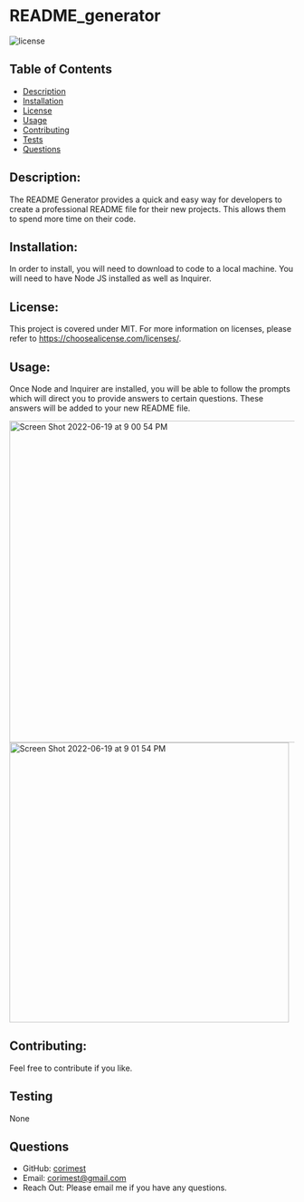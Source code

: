 # README_generator
  ![license](https://img.shields.io/badge/license-MIT-red.svg?style=for-the-badge&logo=appveyor)

  ## Table of Contents
  - [Description](#description)
  - [Installation](#installation)
  - [License](#license)
  - [Usage](#usage)
  - [Contributing](#contributing)
  - [Tests](#tests)
  - [Questions](#questions)

  ## Description: 
  The README Generator provides a quick and easy way for developers to create a professional README file for their new projects. This allows them to spend more time on their code.
  ## Installation:
  In order to install, you will need to download to code to a local machine. You will need to have Node JS installed as well as Inquirer. 
  ## License: 
  This project is covered under MIT.
  For more information on licenses, please refer to https://choosealicense.com/licenses/.
  ## Usage: 
  Once Node and Inquirer are installed, you will be able to follow the prompts which will direct you to provide answers to certain questions. These answers will be added to your new README file. 
  
  <img width="568" alt="Screen Shot 2022-06-19 at 9 00 54 PM" src="https://user-images.githubusercontent.com/88792082/174512586-5aba3203-d07a-455a-85b0-f1f5970a2be1.png">
  
  <img width="494" alt="Screen Shot 2022-06-19 at 9 01 54 PM" src="https://user-images.githubusercontent.com/88792082/174512623-a73f0b3c-b3e4-4f89-a193-b857a8c8bbeb.png">
  
  ## Contributing: 
  Feel free to contribute if you like. 
  ## Testing
  None
  ## Questions
  - GitHub: [corimest](https://github.com/corimest)
  - Email: [corimest@gmail.com](mailto:user@example.com)
  - Reach Out: Please email me if you have any questions. 
